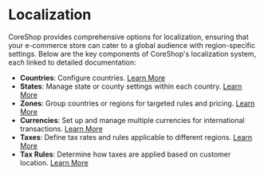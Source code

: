 # Localization

CoreShop provides comprehensive options for localization, ensuring that your e-commerce store can cater to a global audience with region-specific settings. Below are the key components of CoreShop's localization system, each linked to detailed documentation:

- **Countries**: Configure countries. [Learn More](./01_Countries.md)
- **States**: Manage state or county settings within each country. [Learn More](./02_States.md)
- **Zones**: Group countries or regions for targeted rules and pricing. [Learn More](./03_Zones.md)
- **Currencies**: Set up and manage multiple currencies for international transactions. [Learn More](./04_Currencies.md)
- **Taxes**: Define tax rates and rules applicable to different regions. [Learn More](./05_Taxes.md)
- **Tax Rules**: Determine how taxes are applied based on customer location. [Learn More](./06_TaxRules.md)

